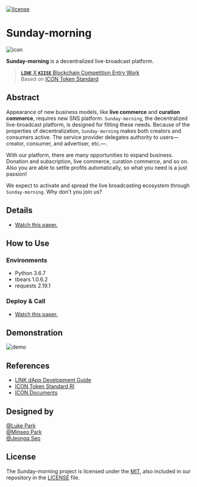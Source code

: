 [![license](https://img.shields.io/badge/license-MIT-green.svg)](https://opensource.org/licenses/MIT)

<!--
////////////////////////////////////////
-->

# Sunday-morning

![icon](https://github.com/twodude/sunday-morning/blob/master/images/icon.png)

**Sunday-morning** is a decentralized live-broadcast platform.

> [**```LINE```** X **```KIISE```** Blockchain Competition Entry Work](http://www.kiise.or.kr/conference/main/getContent.do?CC=KSC&CS=2018&content_no=888&PARENT_ID=010900)   
> Based on [ICON Token Standard](https://github.com/icon-project/IIPs/blob/master/IIPS/iip-2.md)

<!--
////////////////////////////////////////
-->

## Abstract

Appearance of new business models, like **live commerce** and **curation commerce**, requires new SNS platform. ```Sunday-morning```, the decentralized live-broadcast platform, is designed for fitting these needs. Because of the properties of decentralization, ```Sunday-morning``` makes both creators and consumers active. The service provider delegates authority to users&mdash;creator, consumer, and advertiser, etc.&mdash;.

With our platform, there are many opportunities to expand business. Donation and subscription, live commerce, curation commerce, and so on. Also you are able to settle profits automatically, so what you need is a just passion! 

We expect to activate and spread the live broadcasting ecosystem through ```Sunday-morning```. Why don't you join us?


<!--
////////////////////////////////////////
-->

## Details
- [Watch this paper.](https://github.com/twodude/sunday-morning/tree/master/work/contracts/sunday_morning)

<!--
////////////////////////////////////////
-->

## How to Use

### Environments

- Python 3.6.7   
- tbears 1.0.6.2   
- requests 2.19.1

### Deploy & Call
- [Watch this paper.](https://github.com/twodude/sunday-morning/blob/master/work/README.md)   

<!--
////////////////////////////////////////
-->

## Demonstration

![demo](https://github.com/twodude/sunday-morning/blob/master/images/demo.png)

<!--
////////////////////////////////////////
-->

## References
* [LINK dApp Development Guide](https://github.com/twodude/link-dapp-dev)   
* [ICON Token Standard RI](https://github.com/icon-project/samples/tree/master/irc2_token)  
* [ICON Documents](https://github.com/icon-project/icon-project.github.io)   

<!--
////////////////////////////////////////
-->

## Designed by

[@Luke Park](https://github.com/twodude)   
[@Minseo Park](https://github.com/finchparker)   
[@Jeonga Seo](https://github.com/zzna)   

<!--
////////////////////////////////////////
-->

## License

The Sunday-morning project is licensed under the [MIT](https://opensource.org/licenses/MIT), also included in our repository in the [LICENSE](https://github.com/twodude/sunday-morning/blob/master/LICENSE) file.
